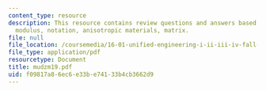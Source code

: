 ```yaml
---
content_type: resource
description: This resource contains review questions and answers based on Young's
  modulus, notation, anisotropic materials, matrix.
file: null
file_location: /coursemedia/16-01-unified-engineering-i-ii-iii-iv-fall-2005-spring-2006/f09817a86ec6e33be74133b4cb3662d9_mudzm19.pdf
file_type: application/pdf
resourcetype: Document
title: mudzm19.pdf
uid: f09817a8-6ec6-e33b-e741-33b4cb3662d9
---
```

